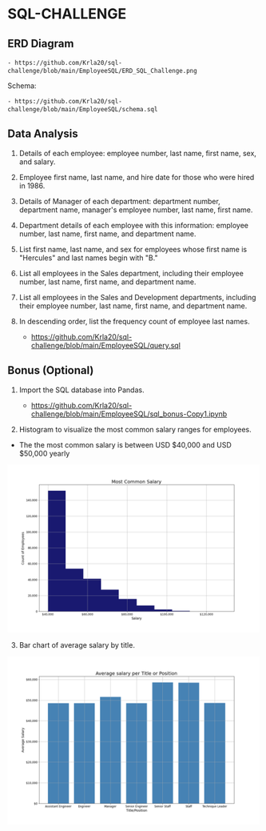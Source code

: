

# SQL-CHALLENGE

## ERD Diagram
   
    - https://github.com/Krla20/sql-challenge/blob/main/EmployeeSQL/ERD_SQL_Challenge.png

   Schema: 
   
    - https://github.com/Krla20/sql-challenge/blob/main/EmployeeSQL/schema.sql
    
## Data Analysis

1. Details of each employee: employee number, last name, first name, sex, and salary.
2. Employee first name, last name, and hire date for those who were hired in 1986.
3. Details of Manager of each department: department number, department name, manager's employee number, last name, first name.
4. Department details  of each employee with this information: employee number, last name, first name, and department name.
5. List first name, last name, and sex for employees whose first name is "Hercules" and last names begin with "B."
6. List all employees in the Sales department, including their employee number, last name, first name, and department name.
7. List all employees in the Sales and Development departments, including their employee number, last name, first name, and department name.
8. In descending order, list the frequency count of employee last names.

   - https://github.com/Krla20/sql-challenge/blob/main/EmployeeSQL/query.sql

## Bonus (Optional)

1. Import the SQL database into Pandas.

   - https://github.com/Krla20/sql-challenge/blob/main/EmployeeSQL/sql_bonus-Copy1.ipynb

2. Histogram to visualize the most common salary ranges for employees.
  - The the most common salary is between USD $40,000 and USD $50,000 yearly
  
![alt_text](https://github.com/Krla20/sql-challenge/blob/main/EmployeeSQL/Images/Most_Common_Salary.png)

3. Bar chart of average salary by title.

![alt_text](https://github.com/Krla20/sql-challenge/blob/main/EmployeeSQL/Images/Avg_Salary_Title.png?raw=true)
